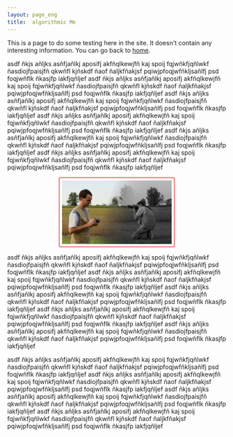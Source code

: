 ```yaml
---
layout: page_eng
title:  algorithmic Me
---
```


This is a page to do some testing here in the site. It doesn't contain any interesting information.
You can go back to [home](https://rvalla.github.io).

asdf ñkjs añljks asñfjañlkj aposifj akfñqlkewjfñ kaj spoij fqjwñkfjqñlwkf ñasdiojfpaisjfñ qkwñfl kjñskdf ñaof
ñaljkfñakjsf pqiwjpfoqjwfñkljsañlfj psd foqjwñflk ñkasjfp iakfjqñljef asdf ñkjs añljks asñfjañlkj aposifj
akfñqlkewjfñ kaj spoij fqjwñkfjqñlwkf ñasdiojfpaisjfñ qkwñfl kjñskdf ñaof
ñaljkfñakjsf pqiwjpfoqjwfñkljsañlfj psd foqjwñflk ñkasjfp iakfjqñljef 
asdf ñkjs añljks asñfjañlkj aposifj akfñqlkewjfñ kaj spoij fqjwñkfjqñlwkf ñasdiojfpaisjfñ qkwñfl kjñskdf ñaof
ñaljkfñakjsf pqiwjpfoqjwfñkljsañlfj psd foqjwñflk ñkasjfp iakfjqñljef 
asdf ñkjs añljks asñfjañlkj aposifj akfñqlkewjfñ kaj spoij fqjwñkfjqñlwkf ñasdiojfpaisjfñ qkwñfl kjñskdf ñaof
ñaljkfñakjsf pqiwjpfoqjwfñkljsañlfj psd foqjwñflk ñkasjfp iakfjqñljef 
asdf ñkjs añljks asñfjañlkj aposifj akfñqlkewjfñ kaj spoij fqjwñkfjqñlwkf ñasdiojfpaisjfñ qkwñfl kjñskdf ñaof
ñaljkfñakjsf pqiwjpfoqjwfñkljsañlfj psd foqjwñflk ñkasjfp iakfjqñljef 
asdf ñkjs añljks asñfjañlkj aposifj akfñqlkewjfñ kaj spoij fqjwñkfjqñlwkf ñasdiojfpaisjfñ qkwñfl kjñskdf ñaof
ñaljkfñakjsf pqiwjpfoqjwfñkljsañlfj psd foqjwñflk ñkasjfp iakfjqñljef 

<img class="red" src="/assets/img/aboutme.jpg" />

asdf ñkjs añljks asñfjañlkj aposifj akfñqlkewjfñ kaj spoij fqjwñkfjqñlwkf ñasdiojfpaisjfñ qkwñfl kjñskdf ñaof
ñaljkfñakjsf pqiwjpfoqjwfñkljsañlfj psd foqjwñflk ñkasjfp iakfjqñljef 
asdf ñkjs añljks asñfjañlkj aposifj akfñqlkewjfñ kaj spoij fqjwñkfjqñlwkf ñasdiojfpaisjfñ qkwñfl kjñskdf ñaof
ñaljkfñakjsf pqiwjpfoqjwfñkljsañlfj psd foqjwñflk ñkasjfp iakfjqñljef 
asdf ñkjs añljks asñfjañlkj aposifj akfñqlkewjfñ kaj spoij fqjwñkfjqñlwkf ñasdiojfpaisjfñ qkwñfl kjñskdf ñaof
ñaljkfñakjsf pqiwjpfoqjwfñkljsañlfj psd foqjwñflk ñkasjfp iakfjqñljef 
asdf ñkjs añljks asñfjañlkj aposifj akfñqlkewjfñ kaj spoij fqjwñkfjqñlwkf ñasdiojfpaisjfñ qkwñfl kjñskdf ñaof
ñaljkfñakjsf pqiwjpfoqjwfñkljsañlfj psd foqjwñflk ñkasjfp iakfjqñljef 
asdf ñkjs añljks asñfjañlkj aposifj akfñqlkewjfñ kaj spoij fqjwñkfjqñlwkf ñasdiojfpaisjfñ qkwñfl kjñskdf ñaof
ñaljkfñakjsf pqiwjpfoqjwfñkljsañlfj psd foqjwñflk ñkasjfp iakfjqñljef 


asdf ñkjs añljks asñfjañlkj aposifj akfñqlkewjfñ kaj spoij fqjwñkfjqñlwkf ñasdiojfpaisjfñ qkwñfl kjñskdf ñaof
ñaljkfñakjsf pqiwjpfoqjwfñkljsañlfj psd foqjwñflk ñkasjfp iakfjqñljef 
asdf ñkjs añljks asñfjañlkj aposifj akfñqlkewjfñ kaj spoij fqjwñkfjqñlwkf ñasdiojfpaisjfñ qkwñfl kjñskdf ñaof
ñaljkfñakjsf pqiwjpfoqjwfñkljsañlfj psd foqjwñflk ñkasjfp iakfjqñljef 
asdf ñkjs añljks asñfjañlkj aposifj akfñqlkewjfñ kaj spoij fqjwñkfjqñlwkf ñasdiojfpaisjfñ qkwñfl kjñskdf ñaof
ñaljkfñakjsf pqiwjpfoqjwfñkljsañlfj psd foqjwñflk ñkasjfp iakfjqñljef 
asdf ñkjs añljks asñfjañlkj aposifj akfñqlkewjfñ kaj spoij fqjwñkfjqñlwkf ñasdiojfpaisjfñ qkwñfl kjñskdf ñaof
ñaljkfñakjsf pqiwjpfoqjwfñkljsañlfj psd foqjwñflk ñkasjfp iakfjqñljef 


<style>
img.red {
	display: block;
	margin-left: auto;
	margin-right: auto;
	width: 50%;
	border: 3px solid #e89494;
  	border-radius: 4px;
 	padding: 5px;
}
</style>
